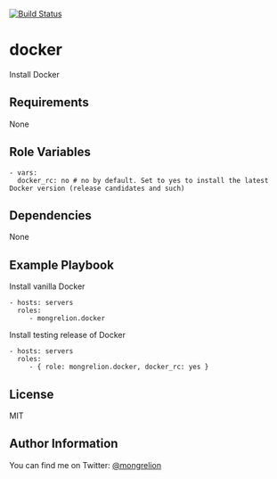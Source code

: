 [![Build Status](https://travis-ci.org/mongrelion/ansible-role-docker.svg?branch=master)](https://travis-ci.org/mongrelion/ansible-role-docker)

docker
=========

Install Docker

Requirements
------------

None

Role Variables
--------------

```
- vars:
  docker_rc: no # no by default. Set to yes to install the latest Docker version (release candidates and such)
```

Dependencies
------------

None

Example Playbook
----------------
Install vanilla Docker
```
- hosts: servers
  roles:
     - mongrelion.docker
```

Install testing release of Docker
```
- hosts: servers
  roles:
     - { role: mongrelion.docker, docker_rc: yes }
```

License
-------

MIT

Author Information
------------------

You can find me on Twitter: [@mongrelion](https://twitter.com/mongrelion)
